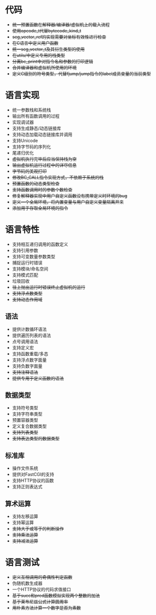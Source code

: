 # 代码

* <del>统一预置函数在解释器/编译器/虚拟机上的载入流程</del>
* <del>使用opcode\_t代替bytecode\_kind\_t</del>
* <del>seg\_vector\_ref的实现需要对坐标有效性进行检查</del>
* <del>在C语言中定义用户函数</del>
* <del>统一seg\_vector\_t及其衍生类型的使用</del>
* <del>在utils/中定义专用的栈类型</del>
* <del>分离bc_print中对指令名和参数的打印逻辑</del>
* <del>合并编译器和虚拟机所使用的环境</del>
* <del>定义C级别的符号类型，代替fjump/jump指令的label成员变量的当前类型</del>

# 语言实现

* 统一参数栈和系统栈
* 输出所有函数调用的过程
* 实现调试器
* 支持生成静态/动态链接库
* 支持动态加载动态链接库并调用
* 支持Unicode
* 支持字节码的序列化
* 尾递归优化
* <del>虚拟机执行完毕后应当保持栈为空</del>
* <del>输出虚拟机运行过程中的详尽信息</del>
* <del>字节码的美观打印</del>
* <del>修改BC_CALL指令实现方式，不依赖于系统的栈</del>
* <del>预置函数的动态类型检查</del>
* <del>支持函数调用时的参数个数检查</del>
* <del>修复解释器实现中用户自定义函数没有携带定义时环境的bug</del>
* <del>定义一个全局环境，将内置变量与用户自定义变量隔离开来</del>
* <del>添加用于存取全局环境的指令</del>

# 语言特性

* 支持相互递归调用的函数定义
* 支持引用参数
* 支持可变数量参数类型
* 捕捉运行时错误
* 支持模块/命名空间
* 支持模式匹配
* 垃圾回收
* <del>往上抛出运行时错误终止虚拟机的运行</del>
* <del>支持浮点数类型</del>
* <del>支持动态作用域</del>

## 语法

* 提供计数循环语法
* 提供遍历列表的语法
* 点号调用语法
* 支持定义宏
* 支持函数重载/多态
* 支持浮点数字面量
* 支持负数字面量
* <del>支持注释语法</del>
* <del>提供专用于定义函数的语法</del>

## 数据类型

* 支持符号类型
* 支持字符串类型
* 预置容器类型
* 定义复合数据类型
* <del>支持列表类型</del>
* <del>支持表达类型的数据类型</del>

## 标准库

* 操作文件系统
* 提供对FastCGI的支持
* 支持HTTP协议的函数
* 支持正则表达式

## 算术运算

* 支持左移运算
* 支持幂运算
* <del>支持大于或等于的判断操作</del>
* <del>支持乘法运算</del>
* <del>支持减法运算</del>

# 语言测试

* <del>定义互相调用的奇偶性判定函数</del>
* 伪随机数生成器
* 一个HTTP协议的代码求值接口
* <del>基于succ和pred函数模拟实现两个整数的加法</del>
* <del>基于莱布尼兹公式计算圆周率</del>
* <del>用朴素方法计算一个数字是否为素数</del>
